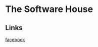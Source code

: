 The Software House
==================


Links
-----
[facebook](https://www.facebook.com/TheSoftwareHousePL)
